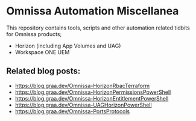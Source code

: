 # Omnissa Automation Miscellanea

This repository contains tools, scripts and other automation related tidbits for Omnissa products;
* Horizon (including App Volumes and UAG)
* Workspace ONE UEM

## Related blog posts:
* https://blog.graa.dev/Omnissa-HorizonRbacTerraform
* https://blog.graa.dev/Omnissa-HorizonPermissionsPowerShell
* https://blog.graa.dev/Omnissa-HorizonEntitlementPowerShell
* https://blog.graa.dev/Omnissa-UAGHorizonPowerShell
* https://blog.graa.dev/Omnissa-PortsProtocols